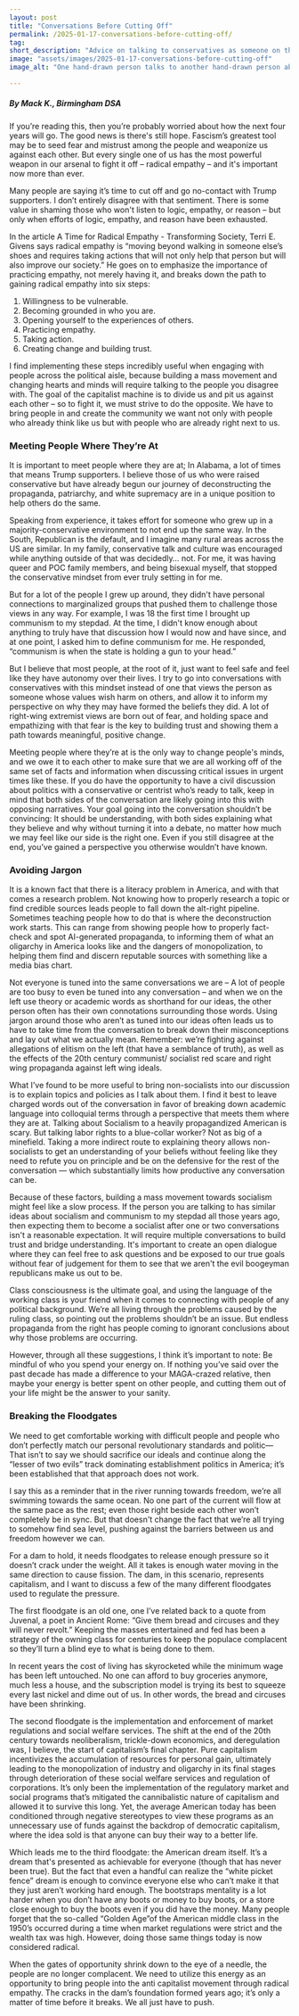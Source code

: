 ```yaml
---
layout: post 
title: "Conversations Before Cutting Off" 
permalink: /2025-01-17-conversations-before-cutting-off/
tag: 
short_description: "Advice on talking to conservatives as someone on the Left."
image: "assets/images/2025-01-17-conversations-before-cutting-off"
image_alt: "One hand-drawn person talks to another hand-drawn person about socialism, as represented by a pink speech bubble with a rose in it."

---
```


<h5>By Mack K., Birmingham DSA</h5>

If you’re reading this, then you’re probably worried about how the next four years will go. The good news is there's still hope. Fascism’s greatest tool may be to seed fear and mistrust among the people and weaponize us against each other. But every single one of us has the most powerful weapon in our arsenal to fight it off – radical empathy – and it's important now more than ever. 

Many people are saying it’s time to cut off and go no-contact with Trump supporters. I don’t entirely disagree with that sentiment. There is some value in shaming those who won't listen to logic, empathy, or reason – but only when efforts of logic, empathy, and reason have been exhausted. 

In the article A Time for Radical Empathy - Transforming Society, Terri E. Givens says radical empathy is “moving beyond walking in someone else’s shoes and requires taking actions that will not only help that person but will also improve our society.” He goes on to emphasize the importance of practicing empathy, not merely having it, and breaks down the path to gaining radical empathy into six steps:
<ol>
<li>Willingness to be vulnerable.
<li>Becoming grounded in who you are.
<li>Opening yourself to the experiences of others.
<li>Practicing empathy.
<li>Taking action.
<li>Creating change and building trust.
</ol>
 I find implementing these steps incredibly useful when engaging with people across the political aisle, because building a mass movement and changing hearts and minds will require talking to the people you disagree with. The goal of the capitalist machine is to divide us and pit us against each other – so to fight it, we must strive to do the opposite. We have to bring people in and create the community we want not only with people who already think like us but with people who are already right next to us. 

<h3>Meeting People Where They’re At</h3>

It is important to meet people where they are at; In Alabama, a lot of times that means Trump supporters. I believe those of us who were raised conservative but have already begun our journey of deconstructing the propaganda, patriarchy, and white supremacy are in a unique position to help others do the same. 

Speaking from experience, it takes effort for someone who grew up in a majority-conservative environment to not end up the same way. In the South, Republican is the default, and I imagine many rural areas across the US are similar. In my family, conservative talk and culture was encouraged while anything outside of that was decidedly… not. For me, it was having queer and POC family members, and being bisexual myself, that stopped the conservative mindset from ever truly setting in for me. 

But for a lot of the people I grew up around, they didn't have personal connections to marginalized groups that pushed them to challenge those views in any way. For example, I was 18 the first time I brought up communism to my stepdad. At the time, I didn't know enough about anything to truly have that discussion how I would now and have since, and at one point, I asked him to define communism for me. He responded, “communism is when the state is holding a gun to your head.”

But I believe that most people, at the root of it, just want to feel safe and feel like they have autonomy over their lives. I try to go into conversations with conservatives with this mindset instead of one that views the person as someone whose values wish harm on others, and allow it to inform my perspective on why they may have formed the beliefs they did. A lot of right-wing extremist views are born out of fear, and holding space and empathizing with that fear is the key to building trust and showing them a path towards meaningful, positive change.

Meeting people where they’re at is the only way to change people's minds, and we owe it to each other to make sure that we are all working off of the same set of facts and information when discussing critical issues in urgent times like these. If you do have the opportunity to have a civil discussion about politics with a conservative or centrist who’s ready to talk, keep in mind that both sides of the conversation are likely going into this with opposing narratives. Your goal going into the conversation shouldn’t be convincing: It should be understanding, with both sides explaining what they believe and why without turning it into a debate, no matter how much we may feel like our side is the right one. Even if you still disagree at the end, you’ve gained a perspective you otherwise wouldn’t have known. 

<h3>Avoiding Jargon</h3>

It is a known fact that there is a literacy problem in America, and with that comes a research problem. Not knowing how to properly research a topic or find credible sources leads people to fall down the alt-right pipeline. Sometimes teaching people how to do that is where the deconstruction work starts. This can range from showing people how to properly fact-check and spot AI-generated propaganda, to informing them of what an oligarchy in America looks like and the dangers of monopolization, to helping them find and discern reputable sources with something like a media bias chart. 

Not everyone is tuned into the same conversations we are – A lot of people are too busy to even be tuned into any conversation – and when we on the left use theory or academic words as shorthand for our ideas, the other person often has their own connotations surrounding those words. Using jargon around those who aren’t as tuned into our ideas often leads us to have to take time from the conversation to break down their misconceptions and lay out what we actually mean. Remember: we’re fighting against allegations of elitism on the left (that have a semblance of truth), as well as the effects of the 20th century communist/ socialist red scare and right wing propaganda against left wing ideals. 

What I’ve found to be more useful to bring non-socialists into our discussion is to explain topics and policies as I talk about them. I find it best to leave charged words out of the conversation in favor of breaking down academic language into colloquial terms through a perspective that meets them where they are at. Talking about Socialism to a heavily propagandized American is scary. But talking labor rights to a blue-collar worker? Not as big of a minefield. Taking a more indirect route to explaining theory allows non-socialists to get an understanding of your beliefs without feeling like they need to refute you on principle and be on the defensive for the rest of the conversation — which substantially limits how productive any conversation can be. 

Because of these factors, building a mass movement towards socialism might feel like a slow process. If the person you are talking to has similar ideas about socialism and communism to my stepdad all those years ago, then expecting them to become a socialist after one or two conversations isn't a reasonable expectation. It will require multiple conversations to build trust and bridge understanding. It's important to create an open dialogue where they can feel free to ask questions and be exposed to our true goals without fear of judgement for them to see that we aren't the evil boogeyman republicans make us out to be. 

Class consciousness is the ultimate goal, and using the language of the working class is your friend when it comes to connecting with people of any political background. We’re all living through the problems caused by the ruling class, so pointing out the problems shouldn’t be an issue. But endless propaganda from the right has people coming to ignorant conclusions about why those problems are occurring. 

However, through all these suggestions, I think it’s important to note: Be mindful of who you spend your energy on. If nothing you’ve said over the past decade has made a difference to your MAGA-crazed relative, then maybe your energy is better spent on other people, and cutting them out of your life might be the answer to your sanity.

<h3>Breaking the Floodgates</h3>

We need to get comfortable working with difficult people and people who don’t perfectly match our personal revolutionary standards and politic— That isn’t to say we should sacrifice our ideals and continue along the “lesser of two evils” track dominating establishment politics in America; it’s been established that that approach does not work.

I say this as a reminder that in the river running towards freedom, we’re all swimming towards the same ocean. No one part of the current will flow at the same pace as the rest; even those right beside each other won’t completely be in sync. But that doesn't change the fact that we’re all trying to somehow find sea level, pushing against the barriers between us and freedom however we can. 

For a dam to hold, it needs floodgates to release enough pressure so it doesn’t crack under the weight. All it takes is enough water moving in the same direction to cause fission. The dam, in this scenario, represents capitalism, and I want to discuss a few of the many different floodgates used to regulate the pressure.

The first floodgate is an old one, one I’ve related back to a quote from Juvenal, a poet in Ancient Rome: “Give them bread and circuses and they will never revolt.” Keeping the masses entertained and fed has been a strategy of the owning class for centuries to keep the populace complacent so they’ll turn a blind eye to what is being done to them. 

In recent years the cost of living has skyrocketed while the minimum wage has been left untouched. No one can afford to buy groceries anymore, much less a house, and the subscription model is trying its best to squeeze every last nickel and dime out of us. In other words, the bread and circuses have been shrinking.

The second floodgate is the implementation and enforcement of market regulations and social welfare services. The shift at the end of the 20th century towards neoliberalism, trickle-down economics, and deregulation was, I believe, the start of capitalism’s final chapter. Pure capitalism incentivizes the accumulation of resources for personal gain, ultimately leading to the monopolization of industry and oligarchy in its final stages through deterioration of these social welfare services and regulation of corporations. It’s only been the implementation of the regulatory market and social programs that’s mitigated the cannibalistic nature of capitalism and allowed it to survive this long. Yet, the average American today has been conditioned through negative stereotypes to view these programs as an unnecessary use of funds against the backdrop of democratic capitalism, where the idea sold is that anyone can buy their way to a better life.

Which leads me to the third floodgate: the American dream itself. It’s a dream that's presented as achievable for everyone (though that has never been true). But the fact that even a handful can realize the “white picket fence” dream is enough to convince everyone else who can’t make it that they just aren’t working hard enough. The bootstraps mentality is a lot harder when you don’t have any boots or money to buy boots, or a store close enough to buy the boots even if you did have the money. Many people forget that the so-called “Golden Age”of the American middle class in the 1950’s occurred during a time when market regulations were strict and the wealth tax was high. However, doing those same things today is now considered radical. 

When the gates of opportunity shrink down to the eye of a needle, the people are no longer complacent. We need to utilize this energy as an opportunity to bring people into the anti capitalist movement through radical empathy. The cracks in the dam’s foundation formed years ago; it’s only a matter of time before it breaks. We all just have to push. 

